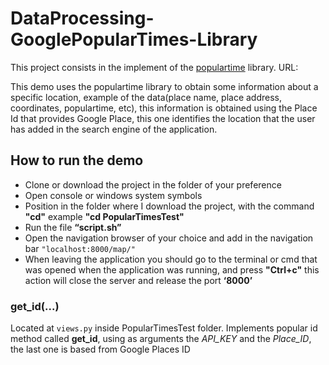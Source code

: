 # DataProcessing-GooglePopularTimes-Library

This project consists in the implement of the [populartime](https://github.com/m-wrzr/populartimes) library. URL:

This demo uses the populartime library to obtain some information about a specific location, example of the data(place name, 
place address, coordinates, populartime, etc), this information is obtained using the Place Id that provides Google Place, this one identifies the location that the user has added in the search engine of the application.

## How to run the demo
- Clone or download the project in the folder of your preference
- Open console or windows system symbols  
- Position in the folder where I download the project, with the command **"cd"** example **"cd PopularTimesTest"**
- Run the file **“script.sh”**
- Open the navigation browser of your choice and add in the navigation bar `"localhost:8000/map/"`
- When leaving the application you should go to the terminal or cmd that was opened when the application was running,
and press **"Ctrl+c"** this action will close the server and release the port **‘8000’** 

### get_id(...)
Located at `views.py` inside PopularTimesTest folder. Implements popular id method called **get_id**, using as arguments the *API_KEY* and the *Place_ID*, the last one is based from Google Places ID
 




